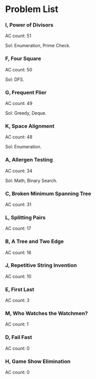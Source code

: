 # Problem List

### I, Power of Divisors

AC count: 51

Sol: Enumeration, Prime Check.

### F, Four Square

AC count: 50

Sol: DFS.

### G, Frequent Flier

AC count: 49

Sol: Greedy, Deque.

### K, Space Alignment

AC count: 48

Sol: Enumeration.

### A, Allergen Testing

AC count: 34

Sol: Math, Binary Search.

### C, Broken Minimum Spanning Tree

AC count: 31

### L, Splitting Pairs

AC count: 17

### B, A Tree and Two Edge

AC count: 16

### J, Repetitive String Invention

AC count: 10

### E, First Last

AC count: 3

### M, Who Watches the Watchmen?

AC count: 1

### D, Fail Fast

AC count: 0

### H, Game Show Elimination

AC count: 0
